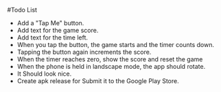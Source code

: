 #Todo List
- Add a "Tap Me" button.
- Add text for the game score.
- Add text for the time left.
- When you tap the button, the game starts and the timer counts down.
- Tapping the button again increments the score.
- When the timer reaches zero, show the score and reset the game
- When the phone is held in landscape mode, the app should rotate.
- It Should look nice.
- Create apk release for Submit it to the Google Play Store.